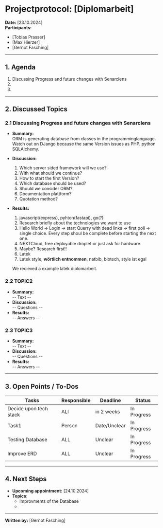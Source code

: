 # Projectprotocol: **[Diplomarbeit]**

**Date:** [23.10.2024]  
**Participants:**  
- [Tobias Prasser]  
- [Max Hierzer]  
- [Gernot Fasching]  

---

## 1. Agenda
1. Discussing Progress and future changes with Senarclens
2. 
3. 

---

## 2. Discussed Topics
### 2.1 Discussing Progress and future changes with Senarclens
- **Summary:**  
  ORM is generating database from classes in the programminglanguage.
  Watch out on DJango because the same Version issues as PHP.
  python SQLAlchemy.

- **Discussion:**  
  1. Which server sided framework will we use?
  2. With what should we continue?
  3. How to start the first Version?
  4. Which database should be used?
  5. Should we consider ORM?
  6. Documentation plattform?
  7. Quotation method?

- **Results:**  
  1. javascript(express), pyhton(fastapi), go(?)
  2. Research briefly about the technologies we want to use
  3. Hello World -> Login -> start Querry with dead links -> first poll -> single choice.
     Every step shoul be complete before starting the next one.
  4. NEXTCloud, free deployable droplet or just ask for hardware.
  5. Maybe? Research first!!
  6. Latek 
  7. Latek style, **wörtlich entnommen**, natbib, bibtech, style ist egal

  We recieved a example latek diplomarbeit.


### 2.2 TOPIC2
- **Summary:**  
  -- Text --
- **Discussion:**  
  -- Questions --
- **Results:**  
  -- Answers --

### 2.3 TOPIC3
- **Summary:**  
  -- Text --
- **Discussion:**  
  -- Questions --
- **Results:**  
  -- Answers --

---

## 3. Open Points / To-Dos
| Tasks                 | Responsible    | Deadline       | Status       |
|-----------------------|----------------|----------------|--------------|
| Decide upon tech stack| ALl            | in 2 weeks     | In Progress  |
| Task1                 | Person         | Date/Unclear   | In Progress  |
| Testing Database      | ALL            | Unclear        | In Progress  |
| Improve ERD           | ALL            | Unclear        | In Progress  |

---

## 4. Next Steps
- **Upcoming appointment:** [24.10.2024]  
- **Topics:**  
  - Improvments of the Database
  -   

---

**Written by:** [Gernot Fasching]
